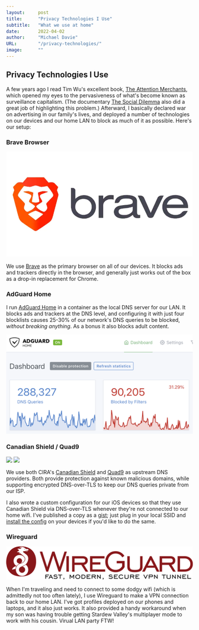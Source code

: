 ```yaml
---
layout:     post 
title:      "Privacy Technologies I Use"
subtitle:   "What we use at home"
date:       2022-04-02
author:     "Michael Davie"
URL:        "/privacy-technologies/"
image:      ""
---
```


## Privacy Technologies I Use

A few years ago I read Tim Wu's excellent book, [The Attention Merchants](https://www.goodreads.com/book/show/28503628-the-attention-merchants), which opened my eyes to the pervasiveness of what's become known as surveillance capitalism. (The documentary [The Social Dilemma](https://www.youtube.com/watch?v=uaaC57tcci0) also did a great job of highlighting this problem.) Afterward, I basically declared war on advertising in our family's lives, and deployed a number of technologies on our devices and our home LAN to block as much of it as possible. Here's our setup:

### Brave Browser

![brave-logo](/images/2022-04-02-brave.jpg)

We use [Brave](https://brave.com/) as the primary browser on all of our devices. It blocks ads and trackers directly in the browser, and generally just works out of the box as a drop-in replacement for Chrome.

### AdGuard Home

I run [AdGuard Home](https://github.com/AdguardTeam/AdguardHome) in a container as the local DNS server for our LAN. It blocks ads and trackers at the DNS level, and configuring it with just four blocklists causes 25-30% of our network's DNS queries to be blocked, _without breaking anything_. As a bonus it also blocks adult content.

![AdGuard stats](/images/2022-04-02-adguard-stats.png)

### Canadian Shield / Quad9

<p float="left">
  <img src="../images/2022-04-02-canadian-shield.png" width="100" />
  <img src="../images/2022-04-02-quad9.svg" width="200" /> 
</p>

We use both CIRA's [Canadian Shield](https://www.cira.ca/cybersecurity-services/canadian-shield) and [Quad9](https://quad9.net/) as upstream DNS providers. Both provide protection against known malicious domains, while supporting encrypted DNS-over-TLS to keep our DNS queries private from our ISP.

I also wrote a custom configuration for our iOS devices so that they use Canadian Shield via DNS-over-TLS whenever they're not connected to our home wifi. I've published a copy as a [gist](https://gist.github.com/michaeldavie/d78e3fa6268c88c4ead093f757016309); just plug in your local SSID and [install the config](https://support.apple.com/en-ca/HT209435) on your devices if you'd like to do the same.

### Wireguard

![wireguard](/images/2022-04-02-wireguard.png)

When I'm traveling and need to connect to some dodgy wifi (which is admittedly not too often lately), I use Wireguard to make a VPN connection back to our home LAN. I've got profiles deployed on our phones and laptops, and it also just works. It also provided a handy workaround when my son was having trouble getting Stardew Valley's multiplayer mode to work with his cousin. Virual LAN party FTW!